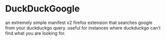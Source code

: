 # DuckDuckGoogle
an extremely simple manifest v2 firefox extension that searches google from your duckduckgo query. useful for instances where duckduckgo can't find what you are looking for.
